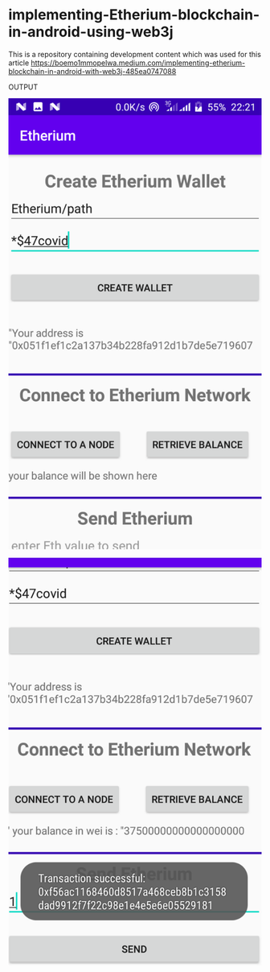 # implementing-Etherium-blockchain-in-android-using-web3j

This is a repository containing development content which was used for this article https://boemo1mmopelwa.medium.com/implementing-etherium-blockchain-in-android-with-web3j-485ea0747088

OUTPUT

![SCREENONE](https://github.com/xTrilton/implementing-Etherium-blockchain-in-android-using-web3j/blob/main/Etherium/app/screenshots/1_Dx8glifsqHuGjDvHFwpWng.png)


![screentwo](https://github.com/xTrilton/implementing-Etherium-blockchain-in-android-using-web3j/blob/main/Etherium/app/screenshots/1__drADA8_snW-XkOw5KqTPQ.png)
